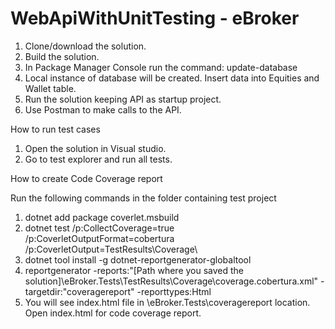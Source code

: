 # WebApiWithUnitTesting - eBroker

1. Clone/download the solution.
2. Build the solution.
3. In Package Manager Console run the command: update-database
4. Local instance of database will be created. Insert data into Equities and Wallet table.
5. Run the solution keeping API as startup project.
6. Use Postman to make calls to the API.


How to run test cases

1. Open the solution in Visual studio.
2. Go to test explorer and run all tests.

How to create Code Coverage report

Run the following commands in the folder containing test project

1. dotnet add package coverlet.msbuild 
2. dotnet test /p:CollectCoverage=true /p:CoverletOutputFormat=cobertura /p:CoverletOutput=TestResults\Coverage\ 
3. dotnet tool install -g dotnet-reportgenerator-globaltool 
4. reportgenerator -reports:"[Path where you saved the solution]\eBroker.Tests\TestResults\Coverage\coverage.cobertura.xml" -targetdir:"coveragereport" -reporttypes:Html
5. You will see index.html file in \eBroker.Tests\coveragereport location. Open index.html for code coverage report.
